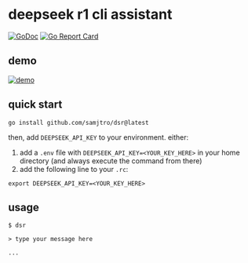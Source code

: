 # deepseek r1 cli assistant

[![GoDoc](https://pkg.go.dev/badge/github.com/samjtro/dsr)](https://pkg.go.dev/github.com/samjtro/dsr)
[![Go Report Card](https://goreportcard.com/badge/github.com/samjtro/dsr)](https://goreportcard.com/report/github.com/samjtro/dsr)

## demo

[![demo](https://i.ytimg.com/vi/VWVkejJf-co/maxresdefault.jpg?sqp=-oaymwEmCIAKENAF8quKqQMa8AEB-AHSCIAC0AWKAgwIABABGE8gWChlMA8=&rs=AOn4CLDmjCt54x9Rj6JyDQ8ZFdBabab7dQ)](https://www.youtube.com/watch?v=VWVkejJf-co)

## quick start

```shell
go install github.com/samjtro/dsr@latest
```

then, add `DEEPSEEK_API_KEY` to your environment. either:
1. add a `.env` file with `DEEPSEEK_API_KEY=<YOUR_KEY_HERE>` in your home directory (and always execute the command from there)
2. add the following line to your `.rc`:

```shell
export DEEPSEEK_API_KEY=<YOUR_KEY_HERE>
```

## usage

```shell
$ dsr

> type your message here

...
```
